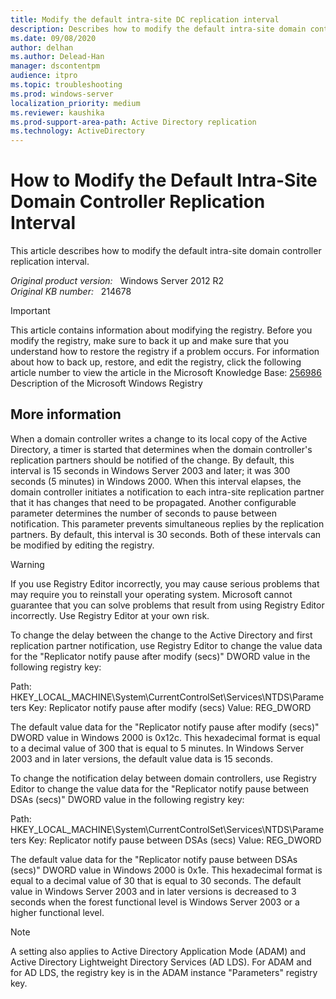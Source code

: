 ```yaml
---
title: Modify the default intra-site DC replication interval
description: Describes how to modify the default intra-site domain controller replication interval.
ms.date: 09/08/2020
author: delhan
ms.author: Delead-Han
manager: dscontentpm
audience: itpro
ms.topic: troubleshooting
ms.prod: windows-server
localization_priority: medium
ms.reviewer: kaushika
ms.prod-support-area-path: Active Directory replication
ms.technology: ActiveDirectory
---
```

# How to Modify the Default Intra-Site Domain Controller Replication Interval

This article describes how to modify the default intra-site domain controller replication interval.

_Original product version:_ &nbsp; Windows Server 2012 R2  
_Original KB number:_ &nbsp; 214678

> [!IMPORTANT]
> This article contains information about modifying the registry. Before you modify the registry, make sure to back it up and make sure that you understand how to restore the registry if a problem occurs. For information about how to back up, restore, and edit the registry, click the following article number to view the article in the Microsoft Knowledge Base:
 [256986](https://support.microsoft.com/help/256986) Description of the Microsoft Windows Registry  

## More information

When a domain controller writes a change to its local copy of the Active Directory, a timer is started that determines when the domain controller's replication partners should be notified of the change. By default, this interval is 15 seconds in Windows Server 2003 and later; it was 300 seconds (5 minutes) in Windows 2000. When this interval elapses, the domain controller initiates a notification to each intra-site replication partner that it has changes that need to be propagated. Another configurable parameter determines the number of seconds to pause between notification. This parameter prevents simultaneous replies by the replication partners. By default, this interval is 30 seconds. Both of these intervals can be modified by editing the registry.

> [!WARNING]
> If you use Registry Editor incorrectly, you may cause serious problems that may require you to reinstall your operating system. Microsoft cannot guarantee that you can solve problems that result from using Registry Editor incorrectly. Use Registry Editor at your own risk.  

To change the delay between the change to the Active Directory and first replication partner notification, use Registry Editor to change the value data for the "Replicator notify pause after modify (secs)" DWORD value in the following registry key:

Path: HKEY_LOCAL_MACHINE\System\CurrentControlSet\Services\NTDS\Parameters
Key: Replicator notify pause after modify (secs)
Value: REG_DWORD

The default value data for the "Replicator notify pause after modify (secs)" DWORD value in Windows 2000 is 0x12c. This hexadecimal format is equal to a decimal value of 300 that is equal to 5 minutes. In Windows Server 2003 and in later versions, the default value data is 15 seconds.

To change the notification delay between domain controllers, use Registry Editor to change the value data for the "Replicator notify pause between DSAs (secs)" DWORD value in the following registry key:

Path: HKEY_LOCAL_MACHINE\System\CurrentControlSet\Services\NTDS\Parameters
Key: Replicator notify pause between DSAs (secs)
Value: REG_DWORD

The default value data for the "Replicator notify pause between DSAs (secs)" DWORD value in Windows 2000 is 0x1e. This hexadecimal format is equal to a decimal value of 30 that is equal to 30 seconds. The default value in Windows Server 2003 and in later versions is decreased to 3 seconds when the forest functional level is Windows Server 2003 or a higher functional level.

> [!NOTE]
> A setting also applies to Active Directory Application Mode (ADAM) and Active Directory Lightweight Directory Services (AD LDS). For ADAM and for AD LDS, the registry key is in the ADAM instance "Parameters" registry key.
